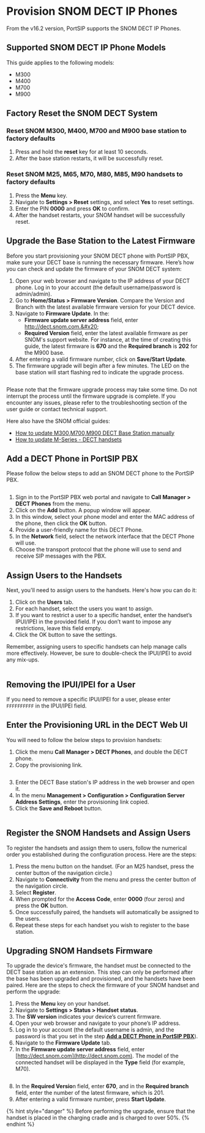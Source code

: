 # Provision SNOM DECT IP Phones

From the v16.2 version, PortSIP supports the SNOM DECT IP Phones.

## Supported SNOM DECT IP Phone Models

This guide applies to the following models:

* M300
* M400
* M700
* M900

## Factory Reset the SNOM DECT System <a href="#h.7dibl1nchwtg" id="h.7dibl1nchwtg"></a>

### Reset SNOM M300, M400, M700 and M900 base station to factory defaults <a href="#h.ok6p73hfu2gh" id="h.ok6p73hfu2gh"></a>

1. Press and hold the **reset** key for at least 10 seconds.
2. After the base station restarts, it will be successfully reset.

### Reset SNOM M25, M65, M70, M80, M85, M90 handsets to factory defaults <a href="#h.94z861jbqmrt" id="h.94z861jbqmrt"></a>

1. Press the **Menu** key.
2. Navigate to **Settings > Reset** settings, and select **Yes** to reset settings.
3. Enter the PIN **0000** and press **OK** to confirm.
4. After the handset restarts, your SNOM handset will be successfully reset.

## Upgrade the Base Station to the Latest Firmware <a href="#h.i1ns9ummsm0r" id="h.i1ns9ummsm0r"></a>

Before you start provisioning your SNOM DECT phone with PortSIP PBX, make sure your DECT base is running the necessary firmware. Here’s how you can check and update the firmware of your SNOM DECT system:

1. Open your web browser and navigate to the IP address of your DECT phone. Log in to your account (the default username/password is admin/admin).
2. Go to **Home/Status > Firmware Version**. Compare the Version and Branch with the latest available firmware version for your DECT device.
3. Navigate to **Firmware Update**. In the:
   * &#x20;**Firmware update server address** field, enter http://dect.snom.com.&#x20;
   * **Required Version** field, enter the latest available firmware as per SNOM's support website. For instance, at the time of creating this guide, the latest firmware is **670** and the **Required branch** is **202** for the M900 base.
4. After entering a valid firmware number, click on **Save/Start Update**.
5. The firmware upgrade will begin after a few minutes. The LED on the base station will start flashing red to indicate the upgrade process.

<figure><img src="../../.gitbook/assets/snom-dect-3.png" alt=""><figcaption></figcaption></figure>

Please note that the firmware upgrade process may take some time. Do not interrupt the process until the firmware upgrade is complete. If you encounter any issues, please refer to the troubleshooting section of the user guide or contact technical support.

Here also have the SNOM official guides:

* [How to update M300,M700,M900 DECT Base Station manually](https://service.snom.com/display/wiki/How+to+update+M300%2CM400%2CM700%2CM900+DECT+Base+Station+manually)
* [How to update M-Series - DECT handsets](https://service.snom.com/display/wiki/How+to+update+M-Series+-+DECT+handsets)

## Add a DECT Phone in PortSIP PBX

Please follow the below steps to add an SNOM DECT phone to the PortSIP PBX.

<figure><img src="../../.gitbook/assets/snom-dect-1.png" alt=""><figcaption></figcaption></figure>

1. Sign in to the PortSIP PBX web portal and navigate to **Call Manager > DECT Phones** from the menu.
2. Click on the **Add** button. A popup window will appear.
3. In this window, select your phone model and enter the MAC address of the phone, then click the **OK** button.
4. Provide a user-friendly name for this DECT Phone.
5. In the **Network** field, select the network interface that the DECT Phone will use.
6. Choose the transport protocol that the phone will use to send and receive SIP messages with the PBX.

## Assign Users to the Handsets <a href="#h.ipuczchjqkl4" id="h.ipuczchjqkl4"></a>

Next, you'll need to assign users to the handsets. Here's how you can do it:

1. Click on the **Users** tab.
2. For each handset, select the users you want to assign.
3. If you want to restrict a user to a specific handset, enter the handset’s IPUI/IPEI in the provided field. If you don’t want to impose any restrictions, leave this field empty.
4. Click the OK button to save the settings.

Remember, assigning users to specific handsets can help manage calls more effectively. However, be sure to double-check the IPUI/IPEI to avoid any mix-ups.&#x20;

<figure><img src="../../.gitbook/assets/snom-dect-2.png" alt=""><figcaption></figcaption></figure>

## Removing the IPUI/IPEI for a User

If you need to remove a specific IPUI/IPEI for a user, please enter `FFFFFFFFFF` in the IPUI/IPEI field.

## Enter the Provisioning URL in the DECT Web UI

You will need to follow the below steps to provision handsets:

1. Click the menu **Call Manager > DECT Phones**, and double the DECT phone.
2. Copy the provisioning link.

<figure><img src="../../.gitbook/assets/snom-dect-5.png" alt=""><figcaption></figcaption></figure>

3. Enter the DECT Base station's IP address in the web browser and open it.
4. In the menu **Management > Configuration > Configuration Server Address Settings**, enter the provisioning link copied.
5. Click the **Save and Reboot** button.

<figure><img src="../../.gitbook/assets/snom-dect-4.png" alt=""><figcaption></figcaption></figure>

## Register the SNOM Handsets and Assign Users <a href="#h.3wxv1c6vyqe1" id="h.3wxv1c6vyqe1"></a>

To register the handsets and assign them to users, follow the numerical order you established during the configuration process. Here are the steps:

1. Press the menu button on the handset. (For an M25 handset, press the center button of the navigation circle.)
2. Navigate to **Connectivity** from the menu and press the center button of the navigation circle.
3. Select **Register**.
4. When prompted for the **Access Code**, enter **0000** (four zeros) and press the **OK** button.
5. Once successfully paired, the handsets will automatically be assigned to the users.
6. Repeat these steps for each handset you wish to register to the base station.

## Upgrading SNOM Handsets Firmware <a href="#h.7owi2rene301" id="h.7owi2rene301"></a>

To upgrade the device's firmware, the handset must be connected to the DECT base station as an extension. This step can only be performed after the base has been upgraded and provisioned, and the handsets have been paired. Here are the steps to check the firmware of your SNOM handset and perform the upgrade:

1. Press the **Menu** key on your handset.
2. Navigate to **Settings > Status > Handset status**.
3. The **SW version** indicates your device’s current firmware.
4. Open your web browser and navigate to your phone’s IP address.
5. Log in to your account (the default username is admin, and the password is that you set in the step [**Add a DECT Phone in PortSIP PBX**](provision-snom-dect-ip-phones.md#add-a-dect-phone-in-portsip-pbx)).
6. Navigate to the **Firmware Update** tab.
7. In the **Firmware update server address** field, enter [http://dect.snom.com](http://dect.snom.com). The model of the connected handset will be displayed in the **Type** field (for example, M70).

<figure><img src="../../.gitbook/assets/snom-dect-6.png" alt=""><figcaption></figcaption></figure>

8. In the **Required Versio**n field, enter **670**, and in the **Required branch** field, enter the number of the latest firmware, which is 201.
9. After entering a valid firmware number, press **Start Update**.

{% hint style="danger" %}
Before performing the upgrade, ensure that the handset is placed in the charging cradle and is charged to over 50%.
{% endhint %}


